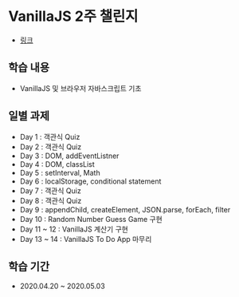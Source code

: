 # VanillaJS 2주 챌린지

* [링크](https://nomadcoders.co/vanillajs-challenge)

## 학습 내용

* VanillaJS 및 브라우저 자바스크립트 기초

## 일별 과제

* Day 1 : 객관식 Quiz
* Day 2 : 객관식 Quiz
* Day 3 : DOM, addEventListner
* Day 4 : DOM, classList 
* Day 5 : setInterval, Math
* Day 6 : localStorage, conditional statement
* Day 7 : 객관식 Quiz
* Day 8 : 객관식 Quiz
* Day 9 : appendChild, createElement, JSON.parse, forEach, filter
* Day 10 : Random Number Guess Game 구현
* Day 11 ~ 12 : VanillaJS 계산기 구현
* Day 13 ~ 14 : VanillaJS To Do App 마무리 

## 학습 기간

* 2020.04.20 ~ 2020.05.03
